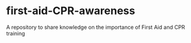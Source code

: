 # first-aid-CPR-awareness
A repository to share knowledge on the importance of First Aid and CPR training
